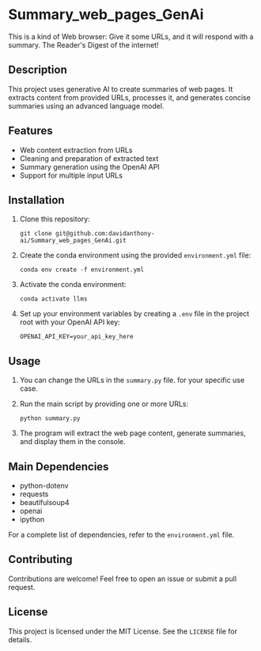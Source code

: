 # Summary_web_pages_GenAi

This is a kind of Web browser: Give it some URLs, and it will respond with a summary. The Reader's Digest of the internet!

## Description

This project uses generative AI to create summaries of web pages. It extracts content from provided URLs, processes it, and generates concise summaries using an advanced language model.

## Features

- Web content extraction from URLs
- Cleaning and preparation of extracted text
- Summary generation using the OpenAI API
- Support for multiple input URLs

## Installation

1. Clone this repository:
   ```
   git clone git@github.com:davidanthony-ai/Summary_web_pages_GenAi.git
   ```

2. Create the conda environment using the provided `environment.yml` file:
   ```
   conda env create -f environment.yml
   ```

3. Activate the conda environment:
   ```
   conda activate llms
   ```

4. Set up your environment variables by creating a `.env` file in the project root with your OpenAI API key:
   ```
   OPENAI_API_KEY=your_api_key_here
   ```

## Usage
1. You can change the URLs in the `summary.py` file. for your specific use case.
2. Run the main script by providing one or more URLs:
   ```
   python summary.py
   ```

3. The program will extract the web page content, generate summaries, and display them in the console.

## Main Dependencies

- python-dotenv
- requests
- beautifulsoup4
- openai
- ipython

For a complete list of dependencies, refer to the `environment.yml` file.

## Contributing

Contributions are welcome! Feel free to open an issue or submit a pull request.

## License

This project is licensed under the MIT License. See the `LICENSE` file for details.
